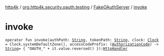 [http4k](../../index.md) / [org.http4k.security.oauth.testing](../index.md) / [FakeOAuthServer](index.md) / [invoke](./invoke.md)

# invoke

`operator fun invoke(authPath: `[`String`](https://kotlinlang.org/api/latest/jvm/stdlib/kotlin/-string/index.html)`, tokenPath: `[`String`](https://kotlinlang.org/api/latest/jvm/stdlib/kotlin/-string/index.html)`, clock: `[`Clock`](https://docs.oracle.com/javase/9/docs/api/java/time/Clock.html)` = Clock.systemDefaultZone(), accessCodePrefix: (`[`AuthorizationCode`](../../org.http4k.security.oauth.server/-authorization-code/index.md)`) -> `[`String`](https://kotlinlang.org/api/latest/jvm/stdlib/kotlin/-string/index.html)` = { "OAUTH_" + it.value.reversed() }): `[`HttpHandler`](../../org.http4k.core/-http-handler.md)